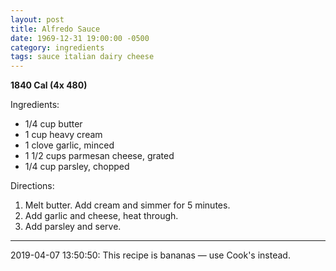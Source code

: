 ```yaml
---
layout: post
title: Alfredo Sauce
date: 1969-12-31 19:00:00 -0500
category: ingredients
tags: sauce italian dairy cheese
---
```

<b>1840 Cal (4x 480)</b>
<p>Ingredients:</p><ul>
<li>1/4 cup	butter</li>
<li>1 cup	heavy cream</li>
<li>1 clove	garlic, minced</li>
<li>1 1/2 cups	parmesan cheese, grated</li>
<li>1/4 cup	parsley, chopped</li>
</ul>
<p>Directions:</p>
<ol>
<li>Melt butter.  Add cream and simmer for 5 minutes.</li>
<li>Add garlic and cheese, heat through.</li>
<li>Add parsley and serve.</li>
</ol>

---

2019-04-07 13:50:50: This recipe is bananas — use Cook's instead.
